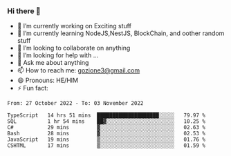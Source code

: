 ### Hi there 👋

<!--
**charlieScript/charlieScript** is a ✨ _special_ ✨ repository because its `README.md` (this file) appears on your GitHub profile.

Here are some ideas to get you started: -->

- 🔭 I’m currently working on Exciting stuff
- 🌱 I’m currently learning NodeJS,NestJS, BlockChain, and oother random stuff
- 👯 I’m looking to collaborate on anything
- 🤔 I’m looking for help with ...
- 💬 Ask me about anything
- 📫 How to reach me: gozione3@gmail.com
- 😄 Pronouns: HE/HIM
- ⚡ Fun fact: 
<!--START_SECTION:waka-->

```text
From: 27 October 2022 - To: 03 November 2022

TypeScript   14 hrs 51 mins  ████████████████████░░░░░   79.97 %
SQL          1 hr 54 mins    ██▓░░░░░░░░░░░░░░░░░░░░░░   10.25 %
C#           29 mins         ▓░░░░░░░░░░░░░░░░░░░░░░░░   02.63 %
Bash         28 mins         ▓░░░░░░░░░░░░░░░░░░░░░░░░   02.53 %
JavaScript   19 mins         ▒░░░░░░░░░░░░░░░░░░░░░░░░   01.76 %
CSHTML       17 mins         ▒░░░░░░░░░░░░░░░░░░░░░░░░   01.59 %
```

<!--END_SECTION:waka-->
